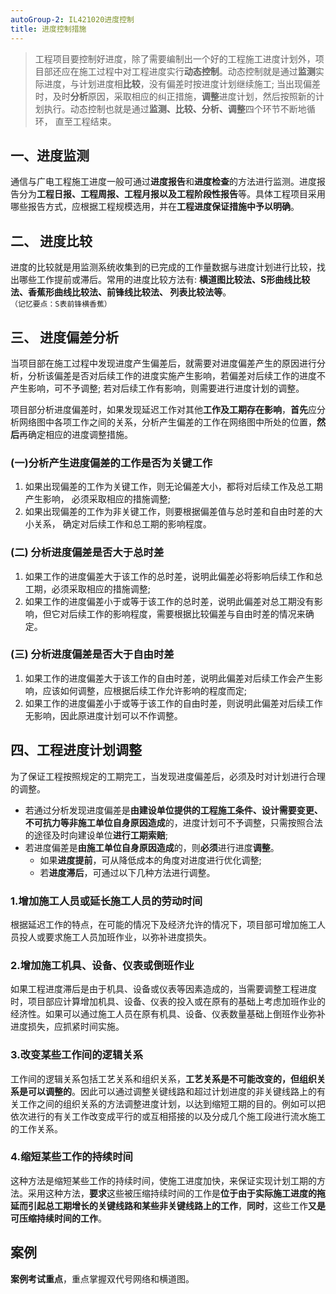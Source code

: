 ```yaml
---
autoGroup-2: IL421020进度控制
title: 进度控制措施
---
```

> 工程项目要控制好进度，除了需要编制出一个好的工程施工进度计划外，项目部还应在施工过程中对工程进度实行**动态控制**。动态控制就是通过**监测**实际进度，与计划进度相**比较**，没有偏差时按进度计划继续施工; 当出现偏差时，及时**分析**原因，采取相应的纠正措施，**调整**进度计划，然后按照新的计划执行。动态控制也就是通过**监测、比较、分析、调整**四个环节不断地循环， 直至工程结束。

## 一、进度监测
通信与广电工程施工进度一般可通过**进度报告**和**进度检查**的方法进行监测。进度报告分为**工程日报、工程周报、工程月报以及工程阶段性报告**等。具体工程项目采用哪些报告方式，应根据工程规模选用，并在**工程进度保证措施中予以明确**。

## 二、 进度比较
进度的比较就是用监测系统收集到的已完成的工作量数据与进度计划进行比较，找出哪些工作提前或滞后。常用的进度比较方法有: **横道图比较法、S形曲线比较法、香蕉形曲线比较法、前锋线比较法、 列表比较法等**。`（记忆要点：S表前锋横香蕉）`

## 三、 进度偏差分析
当项目部在施工过程中发现进度产生偏差后，就需要对进度偏差产生的原因进行分析，分析该偏差是否对后续工作的进度实施产生影响，若偏差对后续工作的进度不产生影响，可不予调整; 若对后续工作有影响，则需要进行进度计划的调整。

项目部分析进度偏差时，如果发现延迟工作对其他**工作及工期存在影响**，**首先**应分析网络图中各项工作之间的关系，分析产生偏差的工作在网络图中所处的位置，**然后**再确定相应的进度调整措施。
### (一)分析产生进度偏差的工作是否为关键工作
1. 如果出现偏差的工作为关键工作，则无论偏差大小，都将对后续工作及总工期产生影响， 必须采取相应的措施调整;
2. 如果出现偏差的工作为非关键工作，则要根据偏差值与总时差和自由时差的大小关系， 确定对后续工作和总工期的影响程度。

### (二) 分析进度偏差是否大于总时差
1. 如果工作的进度偏差大于该工作的总时差，说明此偏差必将影响后续工作和总工期，必须采取相应的措施调整;
2. 如果工作的进度偏差小于或等于该工作的总时差，说明此偏差对总工期没有影响，但它对后续工作的影响程度，需要根据比较偏差与自由时差的情况来确定。

### (三) 分析进度偏差是否大于自由时差
1. 如果工作的进度偏差大于该工作的自由时差，说明此偏差对后续工作会产生影响，应该如何调整，应根据后续工作允许影响的程度而定;
2. 如果工作的进度偏差小于或等于该工作的自由时差，则说明此偏差对后续工作无影响，因此原进度计划可以不作调整。

## 四、工程进度计划调整
为了保证工程按照规定的工期完工，当发现进度偏差后，必须及时对计划进行合理的调整。
- 若通过分析发现进度偏差是**由建设单位提供的工程施工条件、设计需要变更、不可抗力等非施工单位自身原因造成**的，进度计划可不予调整，只需按照合法的途径及时向建设单位**进行工期索赔**; 
- 若进度偏差是**由施工单位自身原因造成**的，则**必须**进行进度**调整**。
    - 如果**进度提前**，可从降低成本的角度对进度进行优化调整;
    - 若**进度滞后**，可通过以下几种方法进行调整。

### 1.增加施工人员或延长施工人员的劳动时间
根据延迟工作的特点，在可能的情况下及经济允许的情况下，项目部可增加施工人员投人或要求施工人员加班作业，以弥补进度损失。

### 2.增加施工机具、设备、仪表或倒班作业
如果工程进度滞后是由于机具、设备或仪表等因素造成的，当需要调整工程进度时，项目部应计算增加机具、设备、仪表的投入或在原有的基础上考虑加班作业的经济性。如果可以通过施工人员在原有机具、设备、仪表数量基础上倒班作业弥补进度损失，应抓紧时间实施。

### 3.改变某些工作间的逻辑关系
工作间的逻辑关系包括工艺关系和组织关系，**工艺关系是不可能改变的，但组织关系是可以调整的**。因此可以通过调整关键线路和超过计划进度的非关键线路上的有关工作之间的组织关系的方法调整进度计划，以达到缩短工期的目的。例如可以把依次进行的有关工作改变成平行的或互相搭接的以及分成几个施工段进行流水施工的工作关系。

### 4.缩短某些工作的持续时间
这种方法是缩短某些工作的持续时间，使施工进度加快，来保证实现计划工期的方法。采用这种方法，**要求**这些被压缩持续时间的工作是**位于由于实际施工进度的拖延而引起总工期增长的关键线路和某些非关键线路上的工作**，**同时**，这些工作**又是可压缩持续时间的工作**。

## 案例
**案例考试重点**，重点掌握双代号网络和横道图。